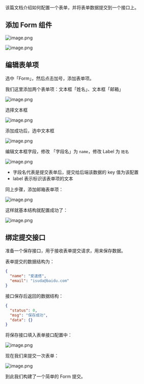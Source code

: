   
该篇文档介绍如何配置一个表单，并将表单数据提交到一个接口上。

## 添加 Form 组件

![image.png](../../staic/img/最佳实践/配置一个表单/image_d70800d.png)

![image.png](../../staic/img/最佳实践/配置一个表单/image_b81c61d.png)

## 编辑表单项

选中「Form」，然后点击加号，添加表单项。

我们这里添加两个表单项：文本框「姓名」、文本框「邮箱」

![image.png](../../staic/img/最佳实践/配置一个表单/image_63106ff.png)

选择文本框

![image.png](../../staic/img/最佳实践/配置一个表单/image_7916426.png)

添加成功后，选中文本框

![image.png](../../staic/img/最佳实践/配置一个表单/image_22ef73b.png)

编辑文本框字段，修改 「字段名」为 `name`，修改 Label 为 `姓名`

![image.png](../../staic/img/最佳实践/配置一个表单/image_4559710.png)

- 字段名代表是提交表单后，提交给后端该数据的 key 值为该配置
- label 表示标识该表单项的文本

同上步骤，添加邮箱表单项：

![image.png](../../staic/img/最佳实践/配置一个表单/image_372998f.png)

这样就基本结构就配置成功了：

![image.png](../../staic/img/最佳实践/配置一个表单/image_2779985.png)

## 绑定提交接口

准备一个保存接口，用于接收表单提交请求，用来保存数据。

表单提交的数据结构为：

```json
{
  "name": "爱速搭",
  "email": "isuda@baidu.com"
}
```

接口保存后返回的数据结构：

```json
{
  "status": 0,
  "msg": "保存成功",
  "data": {}
}
```

将保存接口填入表单接口配置中：

![image.png](../../staic/img/最佳实践/配置一个表单/image_bf290a6.png)

现在我们来提交一次表单：

![image.png](../../staic/img/最佳实践/配置一个表单/image_fafc1a8.png)

到此我们构建了一个简单的 Form 提交。
